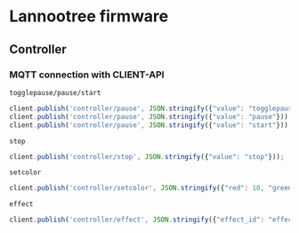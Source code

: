 # Lannootree firmware

## Controller

### MQTT connection with CLIENT-API

`togglepause/pause/start`

```js
client.publish('controller/pause', JSON.stringify({"value": "togglepause"}));
client.publish('controller/pause', JSON.stringify({"value": "pause"}));
client.publish('controller/pause', JSON.stringify({"value": "start"}));
```

`stop`

```js
client.publish('controller/stop', JSON.stringify({"value": "stop"}));   // message maakt niet uit, luistert gewoon naar topic 'stop'
```

`setcolor`

```js
client.publish('controller/setcolor', JSON.stringify({"red": 10, "green": 20, "blue": 30}));
```

`effect`

```js
client.publish('controller/effect', JSON.stringify({"effect_id": "effect1"}));
```
